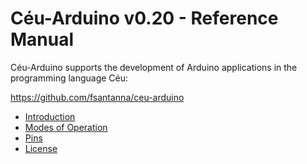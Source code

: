 # Céu-Arduino v0.20 - Reference Manual

Céu-Arduino supports the development of Arduino applications in the programming
language Céu:

<https://github.com/fsantanna/ceu-arduino>

* [Introduction](010-introduction.md)
* [Modes of Operation](020-modes.md)
* [Pins](030-pins.md)
* [License](license.md)

